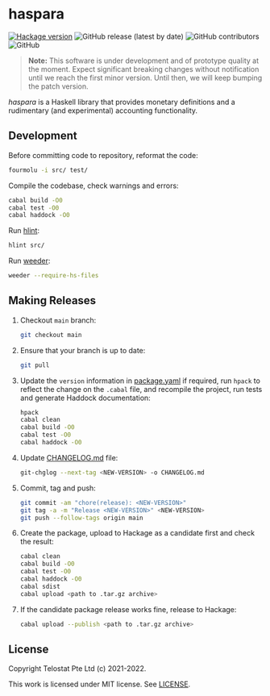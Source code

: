 # haspara

[![Hackage version](https://img.shields.io/hackage/v/haspara.svg?label=Hackage)](https://hackage.haskell.org/package/haspara)
![GitHub release (latest by date)](https://img.shields.io/github/v/release/telostat/haspara)
![GitHub contributors](https://img.shields.io/github/contributors/telostat/haspara)
![GitHub](https://img.shields.io/github/license/telostat/haspara)

> **Note:** This software is under development and of prototype quality at the
> moment. Expect significant breaking changes without notification until we
> reach the first minor version. Until then, we will keep bumping the patch
> version.

*haspara* is a Haskell library that provides monetary definitions and a
rudimentary (and experimental) accounting functionality.

## Development

Before committing code to repository, reformat the code:

```sh
fourmolu -i src/ test/
```

Compile the codebase, check warnings and errors:

```sh
cabal build -O0
cabal test -O0
cabal haddock -O0
```

Run [hlint](https://github.com/ndmitchell/hlint):

```sh
hlint src/
```

Run [weeder](https://hackage.haskell.org/package/weeder):

```sh
weeder --require-hs-files
```

## Making Releases

1. Checkout `main` branch:

    ```sh
    git checkout main
    ```

2. Ensure that your branch is up to date:

    ```sh
    git pull
    ```

3. Update the `version` information in [package.yaml](./package.yaml) if
   required, run `hpack` to reflect the change on the `.cabal` file, and
   recompile the project, run tests and generate Haddock documentation:

    ```sh
    hpack
    cabal clean
    cabal build -O0
    cabal test -O0
    cabal haddock -O0
    ```

4. Update [CHANGELOG.md](./CHANGELOG.md) file:

    ```sh
    git-chglog --next-tag <NEW-VERSION> -o CHANGELOG.md
    ```

5. Commit, tag and push:

    ```sh
    git commit -am "chore(release): <NEW-VERSION>"
    git tag -a -m "Release <NEW-VERSION>" <NEW-VERSION>
    git push --follow-tags origin main
    ```

6. Create the package, upload to Hackage as a candidate first and check the result:

    ```sh
    cabal clean
    cabal build -O0
    cabal test -O0
    cabal haddock -O0
    cabal sdist
    cabal upload <path to .tar.gz archive>
    ```

7. If the candidate package release works fine, release to Hackage:

    ```sh
    cabal upload --publish <path to .tar.gz archive>
    ```

## License

Copyright Telostat Pte Ltd (c) 2021-2022.

This work is licensed under MIT license. See [LICENSE](./LICENSE).
